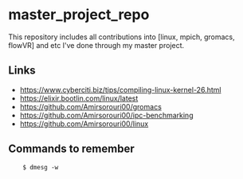 # master_project_repo
This repository includes all contributions into [linux, mpich, gromacs, flowVR] and etc I've done through my master project. 


## Links

* https://www.cyberciti.biz/tips/compiling-linux-kernel-26.html
* https://elixir.bootlin.com/linux/latest
* https://github.com/Amirsorouri00/gromacs
* https://github.com/Amirsorouri00/ipc-benchmarking
* https://github.com/Amirsorouri00/linux


## Commands to remember
````
    $ dmesg -w
````